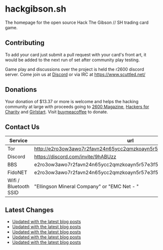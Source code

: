 # hackgibson.sh
The homepage for the open source Hack The Gibson // SH trading card game.


## Contributing

To add your card just submit a pull request with your card's front art, it would be added to the next run of set after community play testing.

Game play and discussions over the project is held the r2600 discord server. Come join us at [Discord](https://discord.com/invite/9hABUzz) or via IRC at https://www.scuttled.net/


## Donations

Your donation of $13.37 or more is welcome and helps the hacking community at large with proceeds going to [2600 Magazine](https://2600.com/), [Hackers for Charity](https://hackersforcharity.org) and [Girlstart](https://girlstart.org).  Visit [buymeacoffee](https://www.buymeacoffee.com/hackgibson.sh) to donate.


## Contact Us

Service | url
-|-
Tor | http://e2ro3ow3awo7r2favn24n65ycc2qmzkoayn5r57e3f56nvjwdcgg32ad.onion
Discord | https://discord.com/invite/9hABUzz
BBS | e2ro3ow3awo7r2favn24n65ycc2qmzkoayn5r57e3f56nvjwdcgg32ad.onion:23
FidoNET | e2ro3ow3awo7r2favn24n65ycc2qmzkoayn5r57e3f56nvjwdcgg32ad.onion:24554
Wifi / Bluetooth SSID | "Ellingson Mineral Company" or "EMC Net - <fidonet address>"

## Latest Changes
<!-- BLOG-POST-LIST:START -->
- [Updated with the latest blog posts](https://github.com/DFW2600/hackgibson.sh/commit/4b25fac7aa04bfe89fed6466aded7cd521eaf5d5)
- [Updated with the latest blog posts](https://github.com/DFW2600/hackgibson.sh/commit/e0faf4109b756a8d020c7c6ec3f688e4c641b4e3)
- [Updated with the latest blog posts](https://github.com/DFW2600/hackgibson.sh/commit/533f08d9cdc6509e555a6a26d6119b65264106e5)
- [Updated with the latest blog posts](https://github.com/DFW2600/hackgibson.sh/commit/4068845f4142df22dcc7ad734582abfa2fcba0ae)
- [Updated with the latest blog posts](https://github.com/DFW2600/hackgibson.sh/commit/63025e4ae1dad67db1a041d117b37556efddd08e)
<!-- BLOG-POST-LIST:END -->
